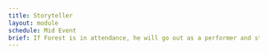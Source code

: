 ```yaml
---
title: Storyteller
layout: module
schedule: Mid Event
brief: If Forest is in attendance, he will go out as a performer and story teller.
---
```


